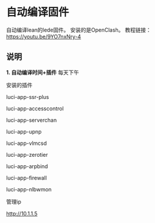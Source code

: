 # 自动编译固件

自动编译lean的lede固件。
安装的是OpenClash。
教程链接：https://youtu.be/9YO7nxNry-4

## 说明

**1. 自动编译时间+插件**
每天下午

安装的插件

luci-app-ssr-plus

luci-app-accesscontrol

luci-app-serverchan

luci-app-upnp

luci-app-vlmcsd

luci-app-zerotier

luci-app-arpbind

luci-app-firewall

luci-app-nlbwmon


管理ip

http://10.1.1.5



